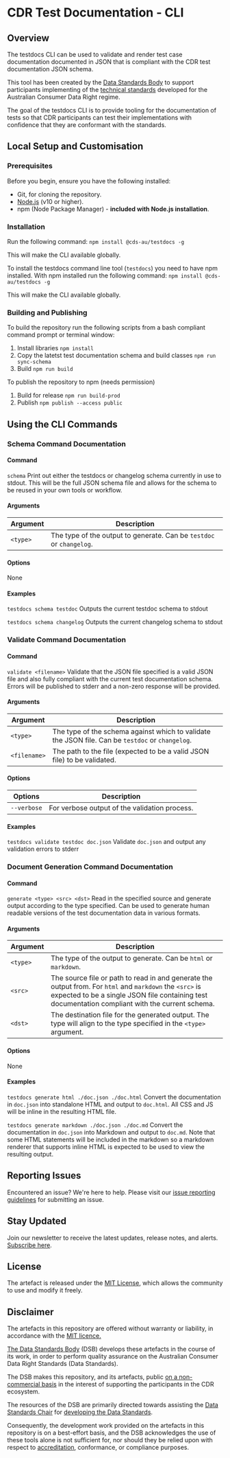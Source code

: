# CDR Test Documentation - CLI

## Overview

The testdocs CLI can be used to validate and render test case documentation documented in JSON that is compliant with the CDR test documentation JSON schema.

This tool has been created by the [Data Standards Body](https://consumerdatastandards.gov.au/) to support participants implementing of the [technical standards](https://github.com/ConsumerDataStandardsAustralia/standards) developed for the Australian Consumer Data Right regime.

The goal of the testdocs CLI is to provide tooling for the documentation of tests so that CDR participants can test their implementations with confidence that they are conformant with the standards.

## Local Setup and Customisation

### Prerequisites

Before you begin, ensure you have the following installed:

- Git, for cloning the repository.
- [Node.js](https://nodejs.org/en/) (v10 or higher).
- npm (Node Package Manager) - **included with Node.js installation**.

### Installation

Run the following command: `npm install @cds-au/testdocs -g`

This will make the CLI available globally.

To install the testdocs command line tool (`testdocs`) you need to have npm installed.  With npm installed run the following command:
`npm install @cds-au/testdocs -g`

This will make the CLI available globally.

### Building and Publishing

To build the repository run the following scripts from a bash compliant command prompt or terminal window:

1. Install libraries `npm install`
2. Copy the latetst test documentation schema and build classes `npm run sync-schema`
3. Build `npm run build`

To publish the repository to npm (needs permission)

1. Build for release `npm run build-prod`
2. Publish `npm publish --access public`

## Using the CLI Commands

### Schema Command Documentation

#### Command

`schema` Print out either the testdocs or changelog schema currently in use to stdout.  This will be the full JSON schema file and allows for the schema to be reused in your own tools or workflow.

#### Arguments

|Argument|Description|
|-|-|
|`<type>`| The type of the output to generate. Can be `testdoc` or `changelog`.|

#### Options

None

#### Examples

`testdocs schema testdoc`
Outputs the current testdoc schema to stdout

`testdocs schema changelog`
Outputs the current changelog schema to stdout

### Validate Command Documentation

#### Command

`validate <filename>`
Validate that the JSON file specified is a valid JSON file and also fully compliant with the current test documentation schema.  Errors will be published to stderr and a non-zero response will be provided.

#### Arguments

|Argument|Description|
|-|-|
|`<type>`    | The type of the schema against which to validate the JSON file. Can be `testdoc` or `changelog`.|
|`<filename>`| The path to the file (expected to be a valid JSON file) to be validated.|

#### Options

|Options|Description|
|-|-|
|`--verbose`| For verbose output of the validation process.

#### Examples

`testdocs validate testdoc doc.json`
Validate `doc.json` and output any validation errors to stderr

### Document Generation Command Documentation

#### Command

`generate <type> <src> <dst>`
Read in the specified source and generate output according to the type specified.  Can be used to generate human readable versions of the test documentation data in various formats.

#### Arguments

|Argument|Description|
|-|-|
|`<type>`| The type of the output to generate.  Can be `html` or `markdown`.|
|`<src>`| The source file or path to read in and generate the output from.  For `html` and `markdown` the `<src>` is expected to be a single JSON file containing test documentation compliant with the current schema.|
|`<dst>`| The destination file for the generated output.  The type will align to the type specified in the `<type>` argument. |

#### Options

None

#### Examples

`testdocs generate html ./doc.json ./doc.html`
Convert the documentation in `doc.json` into standalone HTML and output to `doc.html`.  All CSS and JS will be inline in the resulting HTML file.

`testdocs generate markdown ./doc.json ./doc.md`
Convert the documentation in `doc.json` into Markdown and output to `doc.md`.  Note that some HTML statements will be included in the markdown so a markdown renderer that supports inline HTML is expected to be used to view the resulting output.

## Reporting Issues

Encountered an issue? We're here to help. Please visit our [issue reporting guidelines](https://d61cds.notion.site/Issue-Reporting-Guidelines-71a329a0658c4b69a232eab95822509b?pvs=4) for submitting an issue.

## Stay Updated

Join our newsletter to receive the latest updates, release notes, and alerts. [Subscribe here](https://consumerdatastandards.us18.list-manage.com/subscribe?u=fb3bcb1ec5662d9767ab3c414&id=a4414b3906).

## License

The artefact is released under the [MIT License](https://github.com/ConsumerDataRight/mock-register/blob/main/LICENSE), which allows the community to use and modify it freely.

## Disclaimer

The artefacts in this repository are offered without warranty or liability, in accordance with the [MIT licence.](https://github.com/ConsumerDataStandardsAustralia/java-artefacts/blob/master/LICENSE)

[The Data Standards Body](https://www.csiro.au/en/News/News-releases/2018/Data61-appointed-to-Data-Standards-Body-role) (DSB) develops these artefacts in the course of its work, in order to perform quality assurance on the Australian Consumer Data Right Standards (Data Standards).

The DSB makes this repository, and its artefacts, public [on a non-commercial basis](https://github.com/ConsumerDataStandardsAustralia/java-artefacts/blob/master/LICENSE) in the interest of supporting the participants in the CDR ecosystem.

The resources of the DSB are primarily directed towards assisting the [Data Standards Chair](https://consumerdatastandards.gov.au/about/) for [developing the Data Standards](https://github.com/ConsumerDataStandardsAustralia/standards).

Consequently, the development work provided on the artefacts in this repository is on a best-effort basis, and the DSB acknowledges the use of these tools alone is not sufficient for, nor should they be relied upon with respect to [accreditation](https://www.accc.gov.au/focus-areas/consumer-data-right-cdr-0/cdr-draft-accreditation-guidelines), conformance, or compliance purposes.
